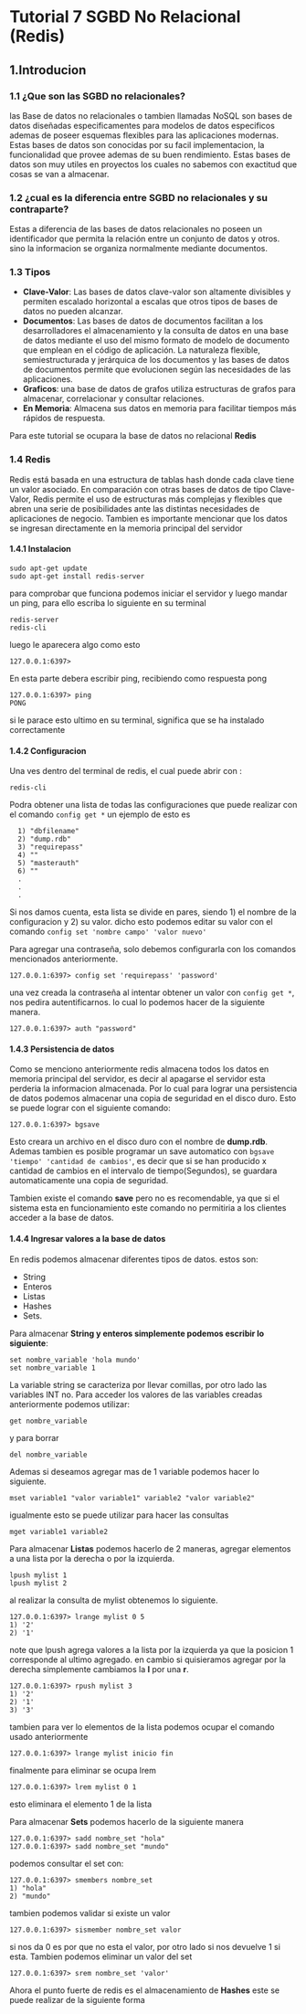 # Tutorial 7 SGBD No Relacional (Redis)

## 1.Introducion
### 1.1 ¿Que son las SGBD no relacionales?
las Base de datos no relacionales o tambien llamadas NoSQL son bases de datos diseñadas especificamentes para modelos de datos especificos ademas de poseer esquemas flexibles para las aplicaciones modernas. Estas bases de datos son conocidas por su facil implementacion, la funcionalidad que provee ademas de su buen rendimiento. Estas bases de datos son muy utiles en proyectos los cuales no sabemos con exactitud que cosas se van a almacenar.

### 1.2 ¿cual es la diferencia entre SGBD no relacionales y su contraparte?
Estas a diferencia de las bases de datos relacionales no poseen un  identificador que permita la relación entre un conjunto de datos y otros. sino la informacion se organiza normalmente mediante documentos.

### 1.3 Tipos 
- **Clave-Valor**: Las bases de datos clave-valor son altamente divisibles y permiten escalado horizontal a escalas que otros tipos de bases de datos no pueden alcanzar.
- **Documentos**: Las bases de datos de documentos facilitan a los desarrolladores el almacenamiento y la consulta de datos en una base de datos mediante el uso del mismo formato de modelo de documento que emplean en el código de aplicación. La naturaleza flexible, semiestructurada y jerárquica de los documentos y las bases de datos de documentos permite que evolucionen según las necesidades de las aplicaciones.
- **Graficos**: una base de datos de grafos utiliza estructuras de grafos para almacenar, correlacionar y consultar relaciones.
- **En Memoria**: Almacena sus datos en memoria para facilitar tiempos más rápidos de respuesta. 

Para este tutorial se ocupara la base de datos no relacional **Redis**

### 1.4 Redis
Redis está basada en una estructura de tablas hash donde cada clave tiene un valor asociado. En comparación con otras bases de datos de tipo Clave-Valor, Redis permite el uso de estructuras más complejas y flexibles que abren una serie de posibilidades ante las distintas necesidades de aplicaciones de negocio. Tambien es importante mencionar que los datos se ingresan directamente en la memoria principal del servidor

#### 1.4.1 Instalacion
~~~
sudo apt-get update
sudo apt-get install redis-server
~~~
para comprobar que funciona podemos iniciar el servidor y luego mandar un ping, para ello escriba lo siguiente en su terminal
~~~
redis-server
redis-cli
~~~
luego le aparecera algo como esto
~~~
127.0.0.1:6397> 
~~~
En esta parte debera escribir ping, recibiendo como respuesta pong
~~~
127.0.0.1:6397> ping 
PONG
~~~
si le parace esto ultimo en su terminal, significa que se ha instalado correctamente

#### 1.4.2 Configuracion

Una ves dentro del terminal de redis, el cual puede abrir con :
~~~
redis-cli
~~~
Podra obtener una lista de todas las configuraciones que puede realizar con el comando `config get *`
un ejemplo de esto es 
~~~
  1) "dbfilename"
  2) "dump.rdb"
  3) "requirepass"
  4) ""
  5) "masterauth"
  6) ""
  .
  .
  .
~~~
Si nos damos cuenta, esta lista se divide en pares, siendo 1) el nombre de la configuracion y 2) su valor. dicho esto podemos editar su valor con el comando `config set 'nombre campo' 'valor nuevo' `

Para agregar una contraseña, solo debemos configurarla con los comandos mencionados anteriormente.
~~~
127.0.0.1:6397> config set 'requirepass' 'password'
~~~
una vez creada la contraseña al intentar obtener un valor con `config get *`, nos pedira autentificarnos. lo cual lo podemos hacer de la siguiente manera.
~~~
127.0.0.1:6397> auth "password"
~~~
#### 1.4.3 Persistencia de datos
Como se menciono anteriormente redis almacena todos los datos en memoria principal del servidor, es decir al apagarse el servidor esta perderia la informacion almacenada. Por lo cual para lograr una persistencia de datos podemos almacenar una copia de seguridad en el disco duro. Esto se puede lograr con el siguiente comando:

~~~
127.0.0.1:6397> bgsave
~~~

Esto creara un archivo en el disco duro con el nombre de **dump.rdb**. Ademas tambien es posible programar un save automatico con `bgsave 'tiempo' 'cantidad de cambios'`, es decir que si se han producido x cantidad de cambios en el intervalo de tiempo(Segundos), se guardara automaticamente una copia de seguridad.

Tambien existe el comando **save** pero no es recomendable, ya que si el sistema esta en funcionamiento este comando no permitiria a los clientes acceder a la base de datos.

#### 1.4.4 Ingresar valores a la base de datos

En redis podemos almacenar diferentes tipos de datos. estos son:
- String
- Enteros
- Listas
- Hashes
- Sets. 

Para almacenar **String y enteros simplemente podemos escribir lo siguiente**:
~~~
set nombre_variable 'hola mundo' 
set nombre_variable 1 
~~~
La variable string se caracteriza por llevar comillas, por otro lado las variables INT no.
Para acceder los valores de las variables creadas anteriormente podemos utilizar:
~~~
get nombre_variable 
~~~
y para borrar 
~~~
del nombre_variable 
~~~
Ademas si deseamos agregar mas de 1 variable podemos hacer lo siguiente.
~~~
mset variable1 "valor variable1" variable2 "valor variable2" 
~~~
igualmente esto se puede utilizar para hacer las consultas
~~~
mget variable1 variable2 
~~~

Para almacenar **Listas** podemos hacerlo de 2 maneras, agregar elementos a una lista por la derecha o por la izquierda.
~~~
lpush mylist 1
lpush mylist 2
~~~
al realizar la consulta de mylist obtenemos lo siguiente.
~~~
127.0.0.1:6397> lrange mylist 0 5 
1) '2'
2) '1'
~~~
note que lpush agrega valores a la lista por la izquierda ya que la posicion 1 corresponde al ultimo agregado. en cambio si quisieramos agregar por la derecha simplemente cambiamos la **l** por una **r**.
~~~
127.0.0.1:6397> rpush mylist 3
1) '2'
2) '1'
3) '3'
~~~
tambien para ver lo elementos de la lista podemos ocupar el comando usado anteriormente 
~~~
127.0.0.1:6397> lrange mylist inicio fin 
~~~
finalmente para eliminar se ocupa lrem
~~~
127.0.0.1:6397> lrem mylist 0 1
~~~
esto eliminara el elemento 1 de la lista

Para almacenar **Sets** podemos hacerlo de la siguiente manera
~~~
127.0.0.1:6397> sadd nombre_set "hola"
127.0.0.1:6397> sadd nombre_set "mundo"
~~~
podemos consultar el set con:
~~~
127.0.0.1:6397> smembers nombre_set
1) "hola"
2) "mundo"
~~~
tambien podemos validar si existe un valor
~~~
127.0.0.1:6397> sismember nombre_set valor
~~~
si nos da 0 es por que no esta el valor, por otro lado si nos devuelve 1 si esta.
Tambien podemos eliminar un valor del set
~~~
127.0.0.1:6397> srem nombre_set 'valor'
~~~

Ahora el punto fuerte de redis es el almacenamiento de **Hashes** este se puede realizar de la siguiente forma
